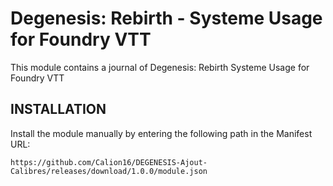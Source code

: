 ﻿# Degenesis: Rebirth - Systeme Usage for Foundry VTT
This module contains a journal of Degenesis: Rebirth Systeme Usage for Foundry VTT

## INSTALLATION

Install the module manually by entering the following path in the Manifest URL:

```
https://github.com/Calion16/DEGENESIS-Ajout-Calibres/releases/download/1.0.0/module.json
```
